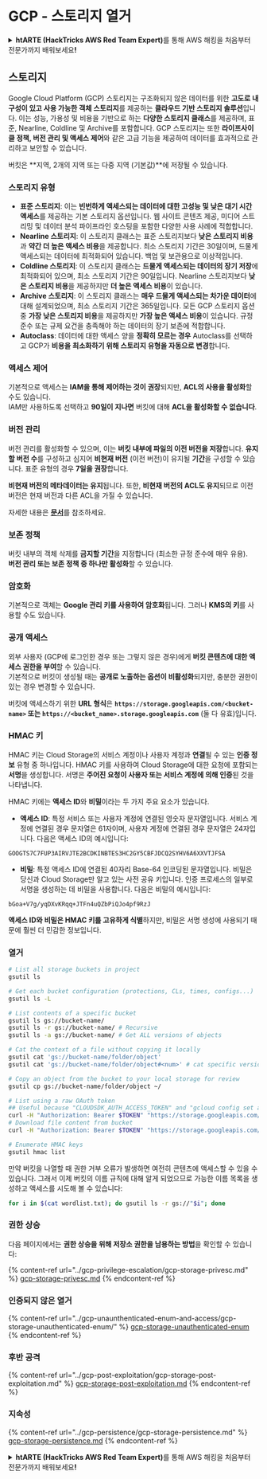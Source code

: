 # GCP - 스토리지 열거

<details>

<summary><strong>htARTE (HackTricks AWS Red Team Expert)</strong>를 통해 AWS 해킹을 처음부터 전문가까지 배워보세요<strong>!</strong></summary>

HackTricks를 지원하는 다른 방법:

* **회사를 HackTricks에서 광고하거나 HackTricks를 PDF로 다운로드**하려면 [**SUBSCRIPTION PLANS**](https://github.com/sponsors/carlospolop)를 확인하세요!
* [**공식 PEASS & HackTricks 스웨그**](https://peass.creator-spring.com)를 얻으세요.
* [**The PEASS Family**](https://opensea.io/collection/the-peass-family)를 발견하세요. 독점적인 [**NFTs**](https://opensea.io/collection/the-peass-family) 컬렉션입니다.
* 💬 [**Discord 그룹**](https://discord.gg/hRep4RUj7f) 또는 [**텔레그램 그룹**](https://t.me/peass)에 **참여**하거나 **Twitter** 🐦 [**@carlospolopm**](https://twitter.com/carlospolopm)을 **팔로우**하세요.
* **HackTricks**와 **HackTricks Cloud** github 저장소에 PR을 제출하여 **해킹 트릭을 공유**하세요.

</details>

## 스토리지

Google Cloud Platform (GCP) 스토리지는 구조화되지 않은 데이터를 위한 **고도로 내구성이 있고 사용 가능한 객체 스토리지**를 제공하는 **클라우드 기반 스토리지 솔루션**입니다. 이는 성능, 가용성 및 비용을 기반으로 하는 **다양한 스토리지 클래스**를 제공하며, 표준, Nearline, Coldline 및 Archive를 포함합니다. GCP 스토리지는 또한 **라이프사이클 정책, 버전 관리 및 액세스 제어**와 같은 고급 기능을 제공하여 데이터를 효과적으로 관리하고 보안할 수 있습니다.

버킷은 **지역, 2개의 지역 또는 다중 지역 (기본값)**에 저장될 수 있습니다.

### 스토리지 유형

* **표준 스토리지**: 이는 **빈번하게 액세스되는 데이터에 대한 고성능 및 낮은 대기 시간 액세스**를 제공하는 기본 스토리지 옵션입니다. 웹 사이트 콘텐츠 제공, 미디어 스트리밍 및 데이터 분석 파이프라인 호스팅을 포함한 다양한 사용 사례에 적합합니다.
* **Nearline 스토리지**: 이 스토리지 클래스는 표준 스토리지보다 **낮은 스토리지 비용**과 **약간 더 높은 액세스 비용**을 제공합니다. 최소 스토리지 기간은 30일이며, 드물게 액세스되는 데이터에 최적화되어 있습니다. 백업 및 보관용으로 이상적입니다.
* **Coldline 스토리지**: 이 스토리지 클래스는 **드물게 액세스되는 데이터의 장기 저장**에 최적화되어 있으며, 최소 스토리지 기간은 90일입니다. Nearline 스토리지보다 **낮은 스토리지 비용**을 제공하지만 **더 높은 액세스 비용**이 있습니다.
* **Archive 스토리지**: 이 스토리지 클래스는 **매우 드물게 액세스되는 차가운 데이터**에 대해 설계되었으며, 최소 스토리지 기간은 365일입니다. 모든 GCP 스토리지 옵션 중 **가장 낮은 스토리지 비용**을 제공하지만 **가장 높은 액세스 비용**이 있습니다. 규정 준수 또는 규제 요건을 충족해야 하는 데이터의 장기 보존에 적합합니다.
* **Autoclass**: 데이터에 대한 액세스 양을 **정확히 모르는 경우** Autoclass를 선택하고 GCP가 **비용을 최소화하기 위해 스토리지 유형을 자동으로 변경**합니다.

### 액세스 제어

기본적으로 액세스는 **IAM을 통해 제어하는 것이 권장**되지만, **ACL의 사용을 활성화**할 수도 있습니다.\
IAM만 사용하도록 선택하고 **90일이 지나면** 버킷에 대해 **ACL을 활성화할 수 없습니다**.

### 버전 관리

버전 관리를 활성화할 수 있으며, 이는 **버킷 내부에 파일의 이전 버전을 저장**합니다. **유지할 버전 수**를 구성하고 심지어 **비현재 버전** (이전 버전)이 유지될 **기간**을 구성할 수 있습니다. 표준 유형의 경우 **7일을 권장**합니다.

**비현재 버전의 메타데이터는 유지**됩니다. 또한, **비현재 버전의 ACL도 유지**되므로 이전 버전은 현재 버전과 다른 ACL을 가질 수 있습니다.

자세한 내용은 [**문서**](https://cloud.google.com/storage/docs/object-versioning)를 참조하세요.

### 보존 정책

버킷 내부의 객체 삭제를 **금지할 기간**을 지정합니다 (최소한 규정 준수에 매우 유용).\
**버전 관리 또는 보존 정책 중 하나만 활성화**할 수 있습니다.

### 암호화

기본적으로 객체는 **Google 관리 키를 사용하여 암호화**됩니다. 그러나 **KMS의 키**를 사용할 수도 있습니다.

### 공개 액세스

외부 사용자 (GCP에 로그인한 경우 또는 그렇지 않은 경우)에게 **버킷 콘텐츠에 대한 액세스 권한을 부여**할 수 있습니다.\
기본적으로 버킷이 생성될 때는 **공개로 노출하는 옵션이 비활성화**되지만, 충분한 권한이 있는 경우 변경할 수 있습니다.

버킷에 액세스하기 위한 **URL 형식**은 **`https://storage.googleapis.com/<bucket-name>` 또는 `https://<bucket_name>.storage.googleapis.com`** (둘 다 유효)입니다.

### HMAC 키

HMAC 키는 Cloud Storage의 서비스 계정이나 사용자 계정과 **연결**될 수 있는 **인증 정보** 유형 중 하나입니다. HMAC 키를 사용하여 Cloud Storage에 대한 요청에 포함되는 **서명**을 생성합니다. 서명은 **주어진 요청이 사용자 또는 서비스 계정에 의해 인증**된 것을 나타냅니다.

HMAC 키에는 **액세스 ID**와 **비밀**이라는 두 가지 주요 요소가 있습니다.

*   **액세스 ID**: 특정 서비스 또는 사용자 계정에 연결된 영숫자 문자열입니다. 서비스 계정에 연결된 경우 문자열은 61자이며, 사용자 계정에 연결된 경우 문자열은 24자입니다. 다음은 액세스 ID의 예시입니다:

`GOOGTS7C7FUP3AIRVJTE2BCDKINBTES3HC2GY5CBFJDCQ2SYHV6A6XXVTJFSA`
*   **비밀**: 특정 액세스 ID에 연결된 40자리 Base-64 인코딩된 문자열입니다. 비밀은 당신과 Cloud Storage만 알고 있는 사전 공유 키입니다. 인증 프로세스의 일부로 서명을 생성하는 데 비밀을 사용합니다. 다음은 비밀의 예시입니다:

`bGoa+V7g/yqDXvKRqq+JTFn4uQZbPiQJo4pf9RzJ`

**액세스 ID와 비밀은 HMAC 키를 고유하게 식별**하지만, 비밀은 서명 생성에 사용되기 때문에 훨씬 더 민감한 정보입니다.

### 열거
```bash
# List all storage buckets in project
gsutil ls

# Get each bucket configuration (protections, CLs, times, configs...)
gsutil ls -L

# List contents of a specific bucket
gsutil ls gs://bucket-name/
gsutil ls -r gs://bucket-name/ # Recursive
gsutil ls -a gs://bucket-name/ # Get ALL versions of objects

# Cat the context of a file without copying it locally
gsutil cat 'gs://bucket-name/folder/object'
gsutil cat 'gs://bucket-name/folder/object#<num>' # cat specific version

# Copy an object from the bucket to your local storage for review
gsutil cp gs://bucket-name/folder/object ~/

# List using a raw OAuth token
## Useful because "CLOUDSDK_AUTH_ACCESS_TOKEN" and "gcloud config set auth/access_token_file" doesn't work with gsutil
curl -H "Authorization: Bearer $TOKEN" "https://storage.googleapis.com/storage/v1/b/<storage-name>/o"
# Download file content from bucket
curl -H "Authorization: Bearer $TOKEN" "https://storage.googleapis.com/storage/v1/b/supportstorage-58249/o/flag.txt?alt=media" --output -

# Enumerate HMAC keys
gsutil hmac list
```
만약 버킷을 나열할 때 권한 거부 오류가 발생하면 여전히 콘텐츠에 액세스할 수 있을 수 있습니다. 그래서 이제 버킷의 이름 규칙에 대해 알게 되었으므로 가능한 이름 목록을 생성하고 액세스를 시도해 볼 수 있습니다:
```bash
for i in $(cat wordlist.txt); do gsutil ls -r gs://"$i"; done
```
### 권한 상승

다음 페이지에서는 **권한 상승을 위해 저장소 권한을 남용하는 방법**을 확인할 수 있습니다:

{% content-ref url="../gcp-privilege-escalation/gcp-storage-privesc.md" %}
[gcp-storage-privesc.md](../gcp-privilege-escalation/gcp-storage-privesc.md)
{% endcontent-ref %}

### 인증되지 않은 열거

{% content-ref url="../gcp-unaunthenticated-enum-and-access/gcp-storage-unauthenticated-enum/" %}
[gcp-storage-unauthenticated-enum](../gcp-unaunthenticated-enum-and-access/gcp-storage-unauthenticated-enum/)
{% endcontent-ref %}

### 후반 공격

{% content-ref url="../gcp-post-exploitation/gcp-storage-post-exploitation.md" %}
[gcp-storage-post-exploitation.md](../gcp-post-exploitation/gcp-storage-post-exploitation.md)
{% endcontent-ref %}

### 지속성

{% content-ref url="../gcp-persistence/gcp-storage-persistence.md" %}
[gcp-storage-persistence.md](../gcp-persistence/gcp-storage-persistence.md)
{% endcontent-ref %}

<details>

<summary><strong>htARTE (HackTricks AWS Red Team Expert)</strong>를 통해 AWS 해킹을 처음부터 전문가까지 배워보세요<strong>!</strong></summary>

HackTricks를 지원하는 다른 방법:

* 회사를 **HackTricks에서 광고하거나 HackTricks를 PDF로 다운로드**하려면 [**SUBSCRIPTION PLANS**](https://github.com/sponsors/carlospolop)를 확인하세요!
* [**공식 PEASS & HackTricks 상품**](https://peass.creator-spring.com)을 구매하세요.
* [**The PEASS Family**](https://opensea.io/collection/the-peass-family)를 발견하세요. 독점적인 [**NFT**](https://opensea.io/collection/the-peass-family) 컬렉션입니다.
* 💬 [**Discord 그룹**](https://discord.gg/hRep4RUj7f) 또는 [**텔레그램 그룹**](https://t.me/peass)에 **참여**하거나 **Twitter** 🐦 [**@carlospolopm**](https://twitter.com/carlospolopm)을 **팔로우**하세요.
* **HackTricks**와 [**HackTricks Cloud**](https://github.com/carlospolop/hacktricks-cloud) github 저장소에 PR을 제출하여 **해킹 기법을 공유**하세요.

</details>
